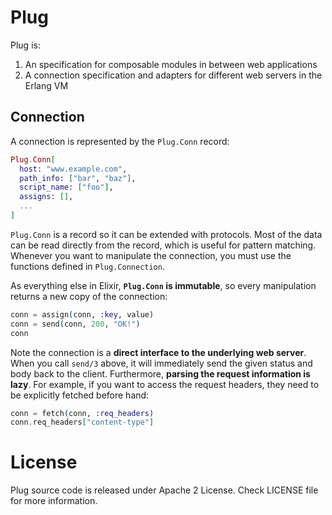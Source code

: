 # Plug

Plug is:

1. An specification for composable modules in between web applications
2. A connection specification and adapters for different web servers in the Erlang VM

## Connection

A connection is represented by the `Plug.Conn` record:

```elixir
Plug.Conn[
  host: "www.example.com",
  path_info: ["bar", "baz"],
  script_name: ["foo"],
  assigns: [],
  ...
]
```

`Plug.Conn` is a record so it can be extended with protocols. Most of the data can be read directly from the record, which is useful for pattern matching. Whenever you want to manipulate the connection, you must use the functions defined in `Plug.Connection`.

As everything else in Elixir, **`Plug.Conn` is immutable**, so every manipulation returns a new copy of the connection:

```elixir
conn = assign(conn, :key, value)
conn = send(conn, 200, "OK!")
conn
```

Note the connection is a **direct interface to the underlying web server**. When you call `send/3` above, it will immediately send the given status and body back to the client. Furthermore, **parsing the request information is lazy**. For example, if you want to access the request headers, they need to be explicitly fetched before hand:

```elixir
conn = fetch(conn, :req_headers)
conn.req_headers["content-type"]
```

# License

Plug source code is released under Apache 2 License.
Check LICENSE file for more information.
